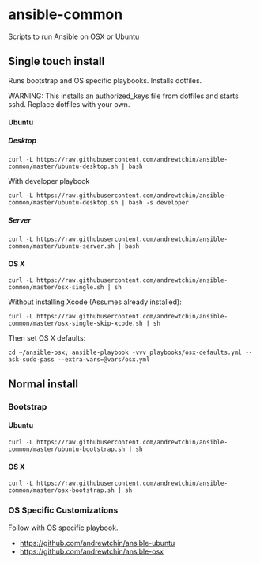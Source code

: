 # ansible-common

Scripts to run Ansible on OSX or Ubuntu

## Single touch install

Runs bootstrap and OS specific playbooks. Installs dotfiles.

WARNING: This installs an authorized_keys file from dotfiles and starts sshd. Replace dotfiles with your own.

#### Ubuntu

##### Desktop

```
curl -L https://raw.githubusercontent.com/andrewtchin/ansible-common/master/ubuntu-desktop.sh | bash
```

With developer playbook
```
curl -L https://raw.githubusercontent.com/andrewtchin/ansible-common/master/ubuntu-desktop.sh | bash -s developer
```


##### Server

```
curl -L https://raw.githubusercontent.com/andrewtchin/ansible-common/master/ubuntu-server.sh | bash
```

#### OS X

```
curl -L https://raw.githubusercontent.com/andrewtchin/ansible-common/master/osx-single.sh | sh
```

Without installing Xcode (Assumes already installed):
```
curl -L https://raw.githubusercontent.com/andrewtchin/ansible-common/master/osx-single-skip-xcode.sh | sh
```

Then set OS X defaults:
```
cd ~/ansible-osx; ansible-playbook -vvv playbooks/osx-defaults.yml --ask-sudo-pass --extra-vars=@vars/osx.yml
```

## Normal install

### Bootstrap

#### Ubuntu

```
curl -L https://raw.githubusercontent.com/andrewtchin/ansible-common/master/ubuntu-bootstrap.sh | sh
```

#### OS X

```
curl -L https://raw.githubusercontent.com/andrewtchin/ansible-common/master/osx-bootstrap.sh | sh
```

### OS Specific Customizations

Follow with OS specific playbook.
* https://github.com/andrewtchin/ansible-ubuntu
* https://github.com/andrewtchin/ansible-osx
